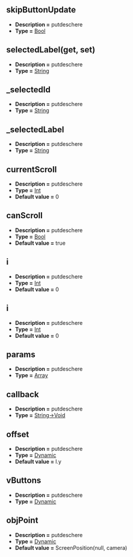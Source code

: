 ## skipButtonUpdate
* **Description =** putdeschere
* **Type =** [Bool](https://api.haxeflixel.com/Bool.html)

## selectedLabel(get, set)
* **Description =** putdeschere
* **Type =** [String](https://api.haxeflixel.com/flixel/util/FlxStringUtil.html)

## _selectedId
* **Description =** putdeschere
* **Type =** [String](https://api.haxeflixel.com/flixel/util/FlxStringUtil.html)

## _selectedLabel
* **Description =** putdeschere
* **Type =** [String](https://api.haxeflixel.com/flixel/util/FlxStringUtil.html)

## currentScroll
* **Description =** putdeschere
* **Type =** [Int](https://api.haxeflixel.com/Int.html)
* **Default value =** 0

## canScroll
* **Description =** putdeschere
* **Type =** [Bool](https://api.haxeflixel.com/Bool.html)
* **Default value =** true

## i
* **Description =** putdeschere
* **Type =** [Int](https://api.haxeflixel.com/Int.html)
* **Default value =** 0

## i
* **Description =** putdeschere
* **Type =** [Int](https://api.haxeflixel.com/Int.html)
* **Default value =** 0

## params
* **Description =** putdeschere
* **Type =** [Array<Dynamic>](https://api.haxeflixel.com/Array.html)

## callback
* **Description =** putdeschere
* **Type =** [String->Void](https://api.haxeflixel.com/flixel/util/FlxStringUtil.html)

## offset
* **Description =** putdeschere
* **Type =** [Dynamic](https://api.haxeflixel.com/Dynamic.html)
* **Default value =** l.y

## vButtons
* **Description =** putdeschere
* **Type =** [Dynamic](https://api.haxeflixel.com/Dynamic.html)

## objPoint
* **Description =** putdeschere
* **Type =** [Dynamic](https://api.haxeflixel.com/Dynamic.html)
* **Default value =** ScreenPosition(null, camera)

